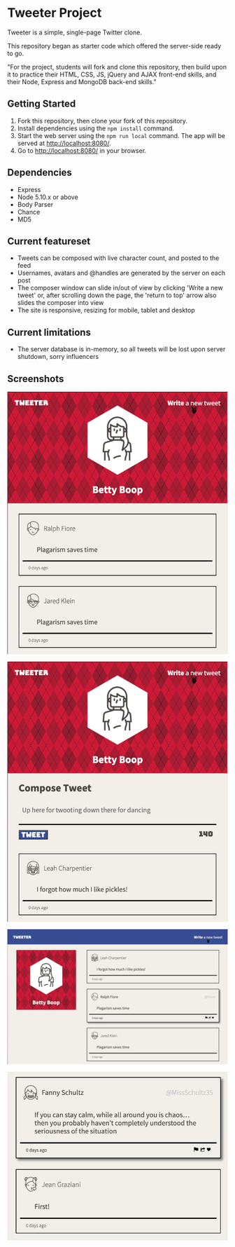 # Tweeter Project

Tweeter is a simple, single-page Twitter clone.

This repository began as starter code which offered the server-side ready to go. 

"For the project, students will fork and clone this repository, then build upon it to practice their HTML, CSS, JS, jQuery and AJAX front-end skills, and their Node, Express and MongoDB back-end skills."



## Getting Started

1. Fork this repository, then clone your fork of this repository.
2. Install dependencies using the `npm install` command.
3. Start the web server using the `npm run local` command. The app will be served at <http://localhost:8080/>.
4. Go to <http://localhost:8080/> in your browser.

## Dependencies

- Express
- Node 5.10.x or above
- Body Parser
- Chance
- MD5

## Current featureset

- Tweets can be composed with live character count, and posted to the feed
- Usernames, avatars and @handles are generated by the server on each post
- The composer window can slide in/out of view by clicking 'Write a new tweet' or, after scrolling down the page, the 'return to top' arrow also slides the composer into view
- The site is responsive, resizing for mobile, tablet and desktop

## Current limitations

- The server database is in-memory, so all tweets will be lost upon server shutdown, sorry influencers

## Screenshots

!["main-feed--mobile"](https://github.com/mradamt/tweeter/blob/master/docs/screenshots/main-feed--mobile.png)

!["main-feed-compose--mobile"](https://github.com/mradamt/tweeter/blob/master/docs/screenshots/main-feed-compose--mobile.png)

!["main-feed-desktop"](https://github.com/mradamt/tweeter/blob/master/docs/screenshots/main-feed-desktop.png)

!["tweet-info-on-hover"](https://github.com/mradamt/tweeter/blob/master/docs/screenshots/tweet-info-on-hover.png)